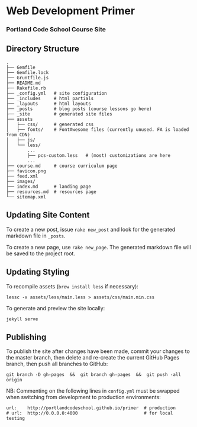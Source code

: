 Web Development Primer
=======================
### Portland Code School Course Site

## Directory Structure

```
.
├── Gemfile
├── Gemfile.lock
├── Gruntfile.js
├── README.md
├── Rakefile.rb
├── _config.yml   # site configuration
├── _includes     # html partials
├── _layouts      # html layouts
├── _posts        # blog posts (course lessons go here)
├── _site         # generated site files
├── assets
│   ├── css/      # generated css 
│   ├── fonts/    # FontAwesome files (currently unused. FA is loaded from CDN)
│   ├── js/
│   └── less/
│       ...
│       ├── pcs-custom.less   # (most) customizations are here
│       ...
├── course.md     # course curriculum page
├── favicon.png   
├── feed.xml
├── images/
├── index.md      # landing page
├── resources.md  # resources page
└── sitemap.xml
```

## Updating Site Content

To create a new post, issue `rake new_post` and look for the generated markdown file in `_posts`. 

To create a new page, use `rake new_page`. The generated markdown file will be saved to the project root.

## Updating Styling 
To recompile assets (`brew install less` if necessary):

```
lessc -x assets/less/main.less > assets/css/main.min.css
```

To generate and preview the site locally:
```
jekyll serve
```

## Publishing 
To publish the site after changes have been made, commit your changes to the master branch, then delete and re-create the current GitHub Pages branch, then push all branches to GitHub:

```
git branch -D gh-pages  &&  git branch gh-pages  &&  git push -all origin
```

NB: Commenting on the following lines in `config.yml` must be swapped when switching from development to production environments:

```
url:    http://portlandcodeschool.github.io/primer  # production
# url:  http://0.0.0.0:4000                         # for local testing
```

